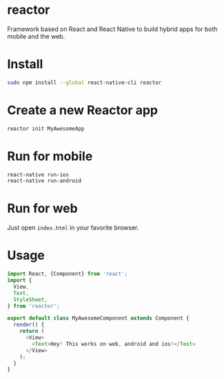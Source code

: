 reactor
===

Framework based on React and React Native to build hybrid apps for both mobile and the web.

# Install

```bash
sudo npm install --global react-native-cli reactor
```

# Create a new Reactor app

```bash
reactor init MyAwesomeApp
```

# Run for mobile

```bash
react-native run-ios
react-native run-android
```

# Run for web

Just open `index.html` in your favorite browser.

# Usage

```javascript
import React, {Component} from 'react';
import {
  View,
  Text,
  StyleSheet,
} from 'reactor';

export default class MyAwesomeComponent extends Component {
  render() {
    return (
      <View>
        <Text>Hey! This works on web, android and ios!</Text>
      </View>
    );
  }
}
```
